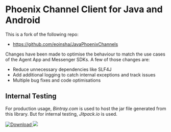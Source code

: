 
# Phoenix Channel Client for Java and Android

This is a fork of the following repo:

- https://github.com/eoinsha/JavaPhoenixChannels

Changes have been made to optimise the behaviour to match the use cases of the Agent App and Messenger SDKs. A few of those changes are:
- Reduce unnecessary dependencies like SLF4J
- Add additional logging to catch internal exceptions and track issues
- Multiple bug fixes and code optimisations 


## Internal Testing

For production usage, *Bintray.com* is used to host the jar file generated from this library. But for internal testing, *Jitpack.io* is used. 

[ ![Download](https://api.bintray.com/packages/kayako-support/kayako-devkits/kayako-kre-client/images/download.svg) ](https://bintray.com/kayako-support/kayako-devkits/kayako-kre-client/_latestVersion)  [![](https://jitpack.io/v/metalwihen/JavaPhoenixChannels.svg)](https://jitpack.io/#metalwihen/JavaPhoenixChannels)
